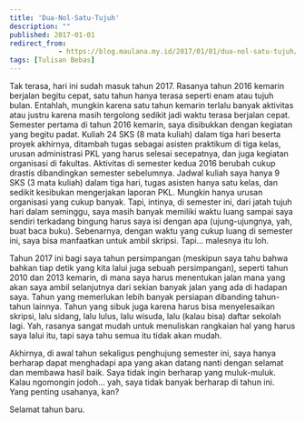 ```yaml
---
title: 'Dua-Nol-Satu-Tujuh'
description: ""
published: 2017-01-01
redirect_from: 
            - https://blog.maulana.my.id/2017/01/01/dua-nol-satu-tujuh/
tags: [Tulisan Bebas]
---
```

Tak terasa, hari ini sudah masuk tahun 2017. Rasanya tahun 2016 kemarin berjalan begitu cepat, satu tahun hanya terasa seperti enam atau tujuh bulan. Entahlah, mungkin karena satu tahun kemarin terlalu banyak aktivitas atau justru karena masih tergolong sedikit jadi waktu terasa berjalan cepat. Semester pertama di tahun 2016 kemarin, saya disibukkan dengan kegiatan yang begitu padat. Kuliah 24 SKS (8 mata kuliah) dalam tiga hari beserta proyek akhirnya, ditambah tugas sebagai asisten praktikum di tiga kelas, urusan administrasi PKL yang harus selesai secepatnya, dan juga kegiatan organisasi di fakultas. Aktivitas di semester kedua 2016 berubah cukup drastis dibandingkan semester sebelumnya. Jadwal kuliah saya hanya 9 SKS (3 mata kuliah) dalam tiga hari, tugas asisten hanya satu kelas, dan sedikit kesibukan mengerjakan laporan PKL. Mungkin hanya urusan organisasi yang cukup banyak. Tapi, intinya, di semester ini, dari jatah tujuh hari dalam seminggu, saya masih banyak memiliki waktu luang sampai saya sendiri terkadang bingung harus saya isi dengan apa (ujung-ujungnya, yah, buat baca buku). Sebenarnya, dengan waktu yang cukup luang di semester ini, saya bisa manfaatkan untuk ambil skripsi. Tapi... malesnya itu loh.

Tahun 2017 ini bagi saya tahun persimpangan (meskipun saya tahu bahwa bahkan tiap detik yang kita lalui juga sebuah persimpangan), seperti tahun 2010 dan 2013 kemarin, di mana saya harus menentukan jalan mana yang akan saya ambil selanjutnya dari sekian banyak jalan yang ada di hadapan saya. Tahun yang memerlukan lebih banyak persiapan dibanding tahun-tahun lainnya. Tahun yang sibuk juga karena harus bisa menyelesaikan skripsi, lalu sidang, lalu lulus, lalu wisuda, lalu (kalau bisa) daftar sekolah lagi. Yah, rasanya sangat mudah untuk menuliskan rangkaian hal yang harus saya lalui itu, tapi saya tahu semua itu tidak akan mudah.

Akhirnya, di awal tahun sekaligus penghujung semester ini, saya hanya berharap dapat menghadapi apa yang akan datang nanti dengan selamat dan membawa hasil baik. Saya tidak ingin berharap yang muluk-muluk. Kalau ngomongin jodoh... yah, saya tidak banyak berharap di tahun ini. Yang penting usahanya, kan?

Selamat tahun baru.
